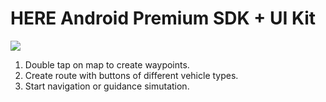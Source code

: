 # HERE Android Premium SDK + UI Kit

![](https://i.imgur.com/N4E4Kgk.png)

1. Double tap on map to create waypoints.
2. Create route with buttons of different vehicle types.
3. Start navigation or guidance simutation.
